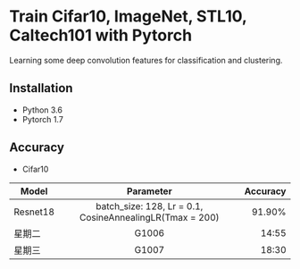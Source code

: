 # Train Cifar10, ImageNet, STL10, Caltech101 with Pytorch
Learning some deep convolution features for classification and clustering.
## Installation
* Python 3.6 
* Pytorch 1.7

## Accuracy
* Cifar10

| Model         | Parameter                                                              | Accuracy     |
| ------------- |:-------------:                                                         | -----:       |
|  Resnet18     |batch_size: 128, Lr = 0.1, CosineAnnealingLR(Tmax = 200)                | 91.90%       |
|  星期二        | G1006               |  14:55       |
|  星期三        | G1007               |   18:30      |

